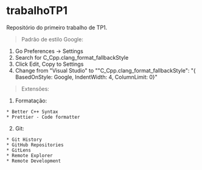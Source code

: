 # trabalhoTP1
Repositório do primeiro trabalho de TP1.

> Padrão de estilo Google:

  1. Go Preferences -> Settings
  2. Search for C_Cpp.clang_format_fallbackStyle
  3. Click Edit, Copy to Settings
  4. Change from "Visual Studio" to ""C_Cpp.clang_format_fallbackStyle": "{ BasedOnStyle: Google, IndentWidth: 4, ColumnLimit: 0}"
  
> Extensões:
  1. Formatação:
  
    * Better C++ Syntax
    * Prettier - Code formatter
    
  2. Git:
  
    * Git History
    * GitHub Repositories
    * GitLens
    * Remote Explorer
    * Remote Development
